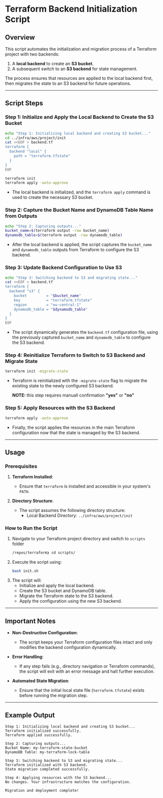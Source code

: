 # Terraform Backend Initialization Script

## Overview
This script automates the initialization and migration process of a Terraform project with two backends:
1. A **local backend** to create an **S3 bucket**.
2. A subsequent switch to an **S3 backend** for state management.

The process ensures that resources are applied to the local backend first, then migrates the state to an S3 backend for future operations.

---

## Script Steps

### Step 1: Initialize and Apply the Local Backend to Create the S3 Bucket
```bash
echo "Step 1: Initializing local backend and creating S3 bucket..."
cd ../infra/aws/project/init
cat <<EOF > backend.tf
terraform {
  backend "local" {
    path = "terraform.tfstate"
  }
}
EOF

terraform init
terraform apply -auto-approve
```
* The local backend is initialized, and the `terraform apply` command is used to create the necessary S3 bucket.

### Step 2: Capture the Bucket Name and DynamoDB Table Name from Outputs
```bash
echo "Step 2: Capturing outputs..."
bucket_name=$(terraform output -raw bucket_name)
dynamodb_table=$(terraform output -raw dynamodb_table)
```
* After the local backend is applied, the script captures the `bucket_name` and `dynamodb_table` outputs from Terraform to configure the S3 backend.

### Step 3: Update Backend Configuration to Use S3
```bash
echo "Step 3: Switching backend to S3 and migrating state..."
cat <<EOF > backend.tf
terraform {
  backend "s3" {
    bucket         = "$bucket_name"
    key            = "terraform.tfstate"
    region         = "eu-central-1"
    dynamodb_table = "$dynamodb_table"
  }
}
EOF
```
* The script dynamically generates the `backend.tf` configuration file, using the previously captured `bucket_name` and `dynamodb_table` to configure the S3 backend.

### Step 4: Reinitialize Terraform to Switch to S3 Backend and Migrate State
```bash
terraform init -migrate-state
```
* Terraform is reinitialized with the `-migrate-state` flag to migrate the existing state to the newly configured S3 backend.

   **NOTE:** this step requires manuall confirmation **"yes"** or **"no"**

### Step 5: Apply Resources with the S3 Backend
```bash
terraform apply -auto-approve
```
* Finally, the script applies the resources in the main Terraform configuration now that the state is managed by the S3 backend.

---

## Usage

### Prerequisites

1. **Terraform Installed**:
   * Ensure that `terraform` is installed and accessible in your system's `PATH`.

2. **Directory Structure**:
   * The script assumes the following directory structure:
     * Local Backend Directory: `../infra/aws/project/init`

### How to Run the Script
1. Navigate to your Terraform project directory and switch to `scripts` folder
   ```bash
   /repos/terraform❯ cd scripts/
   ```
2. Execute the script using:
   ```bash
   bash init.sh
   ```
3. The script will:
   * Initialize and apply the local backend.
   * Create the S3 bucket and DynamoDB table.
   * Migrate the Terraform state to the S3 backend.
   * Apply the configuration using the new S3 backend.

---

## Important Notes

* **Non-Destructive Configuration**:
  * The script keeps your Terraform configuration files intact and only modifies the backend configuration dynamically.

* **Error Handling**:
  * If any step fails (e.g., directory navigation or Terraform commands), the script will exit with an error message and halt further execution.

* **Automated State Migration**:
  * Ensure that the initial local state file (`terraform.tfstate`) exists before running the migration step.

---

## Example Output
```plaintext
Step 1: Initializing local backend and creating S3 bucket...
Terraform initialized successfully.
Terraform applied successfully.

Step 2: Capturing outputs...
Bucket Name: my-terraform-state-bucket
DynamoDB Table: my-terraform-lock-table

Step 3: Switching backend to S3 and migrating state...
Terraform initialized with S3 backend.
State migration completed successfully.

Step 4: Applying resources with the S3 backend...
No changes. Your infrastructure matches the configuration.

Migration and deployment complete!
```

